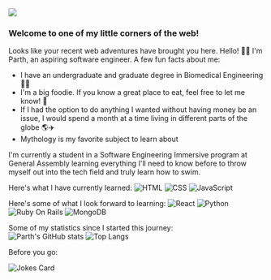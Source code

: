 <!-- Image Map Generated by http://www.image-map.net/ -->
<img src="https://github.com/vachhaniparth96/vachhaniparth96/assets/147166241/3e928e2e-8875-442f-a46f-f170f218ecf6" usemap="#image-map">

<map name="image-map">
    <area target="" alt="Email" title="Email" href="mailto:vachhani.parth.96@gmail.com" coords="459,245,685,402" shape="rect">
    <area target="" alt="Resume" title="Resume" href="https://www.dropbox.com/scl/fi/w7nw769kogr7lxnf5im6l/Parth-Vachhani-Resume-Biomedical-Engineer-862-621-5447.pdf?rlkey=8kkk87byycvrsxgs1m456bj3r&amp;dl=0" coords="732,243,900,417" shape="rect">
    <area target="" alt="LinkedIn" title="LinkedIn" href="https://www.linkedin.com/in/parthvachhani/" coords="737,462,906,629" shape="rect">
</map>

### Welcome to one of my little corners of the web!

Looks like your recent web adventures have brought you here. Hello! 👋🏾 I'm Parth, an aspiring software engineer. A few fun facts about me:
* I have an undergraduate and graduate degree in Biomedical Engineering 🔬🧬
* I'm a big foodie. If you know a great place to eat, feel free to let me know! 🍱
* If I had the option to do anything I wanted without having money be an issue, I would spend a month at a time living in different parts of the globe 🌎✈️
* Mythology is my favorite subject to learn about

I'm currently a student in a Software Engineering Immersive program at General Assembly learning everything I'll need to know before to throw myself out into the tech field and truly learn how to swim. 

Here's what I have currently learned:
![HTML](https://github.com/vachhaniparth96/vachhaniparth96/assets/147166241/75dd4c63-7adc-43c9-a481-0b7b2279f3d4)
![CSS](https://github.com/vachhaniparth96/vachhaniparth96/assets/147166241/7d6f01c5-46d3-47d5-99ff-da56e1d0f69d)
![JavaScript](https://github.com/vachhaniparth96/vachhaniparth96/assets/147166241/cc0ce9bf-175b-48e7-b6cd-7b6f92c10345)


Here's some of what I look forward to learning:
![React](https://github.com/vachhaniparth96/vachhaniparth96/assets/147166241/22013ed8-1e61-4d44-9ea8-22267a6056db)
![Python](https://github.com/vachhaniparth96/vachhaniparth96/assets/147166241/c43cacad-f88d-49dc-89c3-202433be407a)
![Ruby On Rails](https://github.com/vachhaniparth96/vachhaniparth96/assets/147166241/5ed24fc8-7d2f-4f5a-a2df-1e080f47e4fa)
![MongoDB](https://github.com/vachhaniparth96/vachhaniparth96/assets/147166241/6ab5026f-708d-4ad2-a251-85f358d9366e)

Some of my statistics since I started this journey:\
![Parth's GitHub stats](https://github-readme-stats.vercel.app/api?username=vachhaniparth96&show_icons=true&theme=synthwave)
![Top Langs](https://github-readme-stats.vercel.app/api/top-langs/?username=vachhaniparth96&layout=donut)

Before you go:

![Jokes Card](https://readme-jokes.vercel.app/api)




<!--
**vachhaniparth96/vachhaniparth96** is a ✨ _special_ ✨ repository because its `README.md` (this file) appears on your GitHub profile.

Here are some ideas to get you started:

- 🔭 I’m currently working on ...
- 🌱 I’m currently learning ...
- 👯 I’m looking to collaborate on ...
- 🤔 I’m looking for help with ...
- 💬 Ask me about ...
- 📫 How to reach me: ...
- 😄 Pronouns: ...
- ⚡ Fun fact: ...
-->

